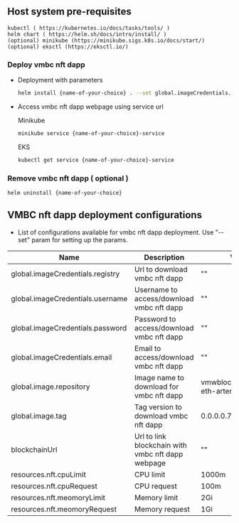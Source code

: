 ## Host system pre-requisites
  ```
  kubectl ( https://kubernetes.io/docs/tasks/tools/ )
  helm chart ( https://helm.sh/docs/intro/install/ )
  (optional) minikube (https://minikube.sigs.k8s.io/docs/start/)
  (optional) eksctl (https://eksctl.io/)
  ```

### Deploy vmbc nft dapp
  - Deployment with parameters
     ```sh
     helm install {name-of-your-choice} . --set global.imageCredentials.registry={registry} --set global.imageCredentials.username={username} --set global.imageCredentials.password={password} --set blockchainUrl={blockchainURL}
     ```

  - Access vmbc nft dapp webpage using service url
  
     Minikube
     ```sh
     minikube service {name-of-your-choice}-service
     ```  
  
     EKS
     ```sh
     kubectl get service {name-of-your-choice}-service
     ```
                
### Remove vmbc nft dapp ( optional )
  ```sh
  helm uninstall {name-of-your-choice}
  ```

## VMBC nft dapp deployment configurations
  - List of configurations available for vmbc nft dapp deployment. Use "--set" param for setting up the params.

| Name                             | Description                                       | Value                        | Type      |
|----------------------------------|---------------------------------------------------|------------------------------|-----------|
| global.imageCredentials.registry | Url to download vmbc nft dapp                     | ""                           | Mandatory |
| global.imageCredentials.username | Username to access/download vmbc nft dapp         | ""                           | Mandatory |
| global.imageCredentials.password | Password to access/download vmbc nft dapp         | ""                           | Mandatory |
| global.imageCredentials.email    | Email to access/download vmbc nft dapp            | ""                           | Optional  |
| global.image.repository          | Image name to download for vmbc nft dapp          | vmwblockchain/vmbc-eth-artemis | Optional |
| global.image.tag                 | Tag version to download vmbc nft dapp             | 0.0.0.0.7849                       | Optional  |
| blockchainUrl                    | Url to link blockchain with vmbc nft dapp webpage | ""                           | Mandatory |
| resources.nft.cpuLimit           | CPU limit                                         | 1000m                          |   Optional        |
| resources.nft.cpuRequest         | CPU request                                       | 100m                          |     Optional      |
| resources.nft.meomoryLimit       | Memory limit                                      | 2Gi                        |    Optional       |
| resources.nft.meomoryRequest     | Memory request                                    | 1Gi                          |    Optional       |
